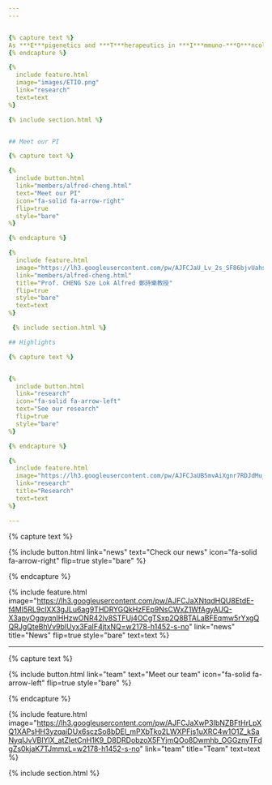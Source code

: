 ```yaml
---
---


{% capture text %}
As ***E***pigenetics and ***T***herapeutics in ***I***mmuno-***O***ncology refer, our laboratory aims at identifying the cause (*etio* in Greek) and solution of cancer therapeutic resistance. On the one hand, we apply the cutting-edge single-cell multi-omics and AI innovation to understand tumor adaptation to immune-checkpoint blockade (ICB) and uncover the epigenetic and transcriptional programs underlying immunotherapeutic resistance. On the other hand, we develop effective and durable combination immunotherapies for clinical translation. A prime example is a novel class I HDAC-targeted epigenetic immunotherapy, which has secured governmental and industrial support to commence a Phase-II clinical trial for hepatocellular carcinoma patients resisting to ICB therapy. Through collaborations with leading experts in the field, our research is expected to have major impact in both basic research and treatment for this fatal cancer.  
{% endcapture %}

{%
  include feature.html
  image="images/ETIO.png"
  link="research"
  text=text
%}

{% include section.html %}


## Meet our PI

{% capture text %}

{%
  include button.html
  link="members/alfred-cheng.html"
  text="Meet our PI"
  icon="fa-solid fa-arrow-right"
  flip=true
  style="bare"
%}

{% endcapture %}

{%
  include feature.html
  image="https://lh3.googleusercontent.com/pw/AJFCJaU_Lv_2s_SF86bjvUahsoALt2FbdRK18-06h0KFH0WwAif716kBmxKPMYb6mJp8AJ5mrOYvt9NJubxKtEnUNJIfGuguOzAz1gwOnKZLRRqrxkU3wM5EOnqUXku73I1yN2EJDYYBdG0NwCducyp7aIE=w2178-h1452-s-no"
  link="members/alfred-cheng.html"
  title="Prof. CHENG Sze Lok Alfred 鄭詩樂教授"
  flip=true
  style="bare"
  text=text
%}

 {% include section.html %}

## Highlights

{% capture text %}


{%
  include button.html
  link="research"
  icon="fa-solid fa-arrow-left"
  text="See our research"
  flip=true
  style="bare"
%}

{% endcapture %}

{%
  include feature.html
  image="https://lh3.googleusercontent.com/pw/AJFCJaUB5mvAiXgnr7RDJdMu_7diWCy6lk2sT5ZYBex5pEiIQE9g7ib_Z3TSEhUE0ee3Qn3Kd6P5qEjBl_q9dNKTb_9e6EZL3d0Ks7cJOafonVWs2rj0NUkQ-UcVeFAPXkjIEDQs1vXXlIwENIX4EsauWML9=w1586-h1058-s-no"
  link="research"
  title="Research"
  text=text
%}

---
```


{% capture text %}

{%
  include button.html
  link="news"
  text="Check our news"
  icon="fa-solid fa-arrow-right"
  flip=true
  style="bare"
%}

{% endcapture %}

{%
  include feature.html
  image="https://lh3.googleusercontent.com/pw/AJFCJaXNtqdHQU8EtdE-f4MI5RL9clXX3gJLu6ag9THDRYGQkHzFEp9NsCWxZ1WfAgyAUQ-X3apyOgqyqnIHHzwONR42lv8STFUj4OCgTSxp2Q8BTALaBFEqmw5rYxgQQRJgQteBhVv9blUyx3FaIF4jtxNQ=w2178-h1452-s-no"
  link="news"
  title="News"
  flip=true
  style="bare"
  text=text
%}

---

{% capture text %}


{%
  include button.html
  link="team"
  text="Meet our team"
  icon="fa-solid fa-arrow-left"
  flip=true
  style="bare"
%}

{% endcapture %}

{%
  include feature.html
  image="https://lh3.googleusercontent.com/pw/AJFCJaXwP3IbNZBFtHrLpXQ1XAPsHH3yzqaiDUx6sczSo8bDEl_mPXbTko2LWXPFjs1uXRC4w1O1Z_kSaNyqIJvVBIYlX_atZIetCnH1K9_D8DRDobzoX5FYjmQOo8Dwmhb_OGGznyTFdgZs0kjaK7TJmmxL=w2178-h1452-s-no"
  link="team"
  title="Team"
  text=text
%}

{% include section.html %}

